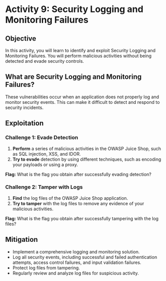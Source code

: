 # Activity 9: Security Logging and Monitoring Failures

## Objective

In this activity, you will learn to identify and exploit Security Logging and Monitoring Failures. You will perform malicious activities without being detected and evade security controls.

## What are Security Logging and Monitoring Failures?

These vulnerabilities occur when an application does not properly log and monitor security events. This can make it difficult to detect and respond to security incidents.

## Exploitation

### Challenge 1: Evade Detection

1.  **Perform** a series of malicious activities in the OWASP Juice Shop, such as SQL injection, XSS, and IDOR.
2.  **Try to evade** detection by using different techniques, such as encoding your payloads or using a proxy.

**Flag:** What is the flag you obtain after successfully evading detection?

### Challenge 2: Tamper with Logs

1.  **Find** the log files of the OWASP Juice Shop application.
2.  **Try to tamper** with the log files to remove any evidence of your malicious activities.

**Flag:** What is the flag you obtain after successfully tampering with the log files?

## Mitigation

*   Implement a comprehensive logging and monitoring solution.
*   Log all security events, including successful and failed authentication attempts, access control failures, and input validation failures.
*   Protect log files from tampering.
*   Regularly review and analyze log files for suspicious activity.


